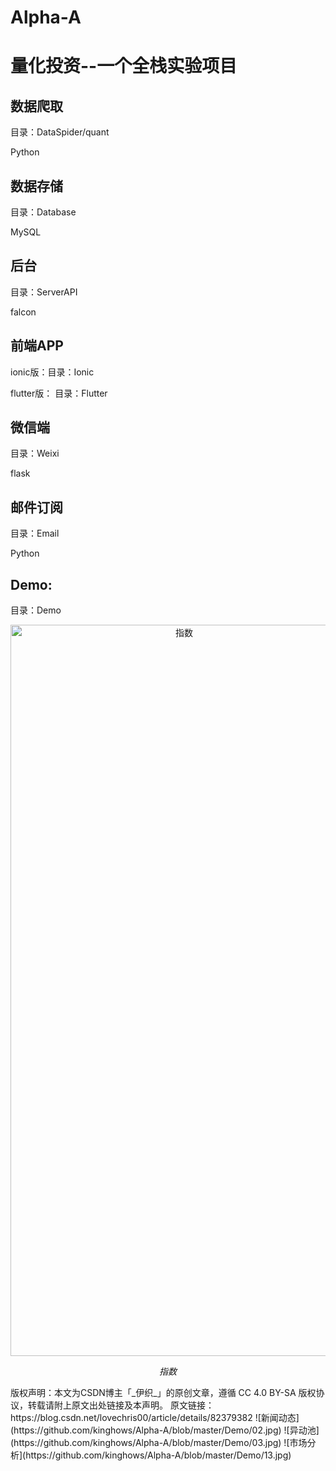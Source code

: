 # Alpha-A
# 量化投资--一个全栈实验项目

## 数据爬取

目录：DataSpider/quant

Python

## 数据存储

目录：Database

MySQL

## 后台

目录：ServerAPI

falcon

## 前端APP

ionic版：目录：Ionic

flutter版： 目录：Flutter

## 微信端

目录：Weixi

flask

## 邮件订阅

目录：Email

Python

## Demo:

目录：Demo

<p align="center">
	<img src="https://github.com/kinghows/Alpha-A/blob/master/Demo/01.jpg" alt="指数"  width="540" height="1170">
	<p align="center">
		<em>指数</em>
	</p>
</p>
版权声明：本文为CSDN博主「_伊织_」的原创文章，遵循 CC 4.0 BY-SA 版权协议，转载请附上原文出处链接及本声明。
原文链接：https://blog.csdn.net/lovechris00/article/details/82379382
![新闻动态](https://github.com/kinghows/Alpha-A/blob/master/Demo/02.jpg)
![异动池](https://github.com/kinghows/Alpha-A/blob/master/Demo/03.jpg)
![市场分析](https://github.com/kinghows/Alpha-A/blob/master/Demo/13.jpg)
